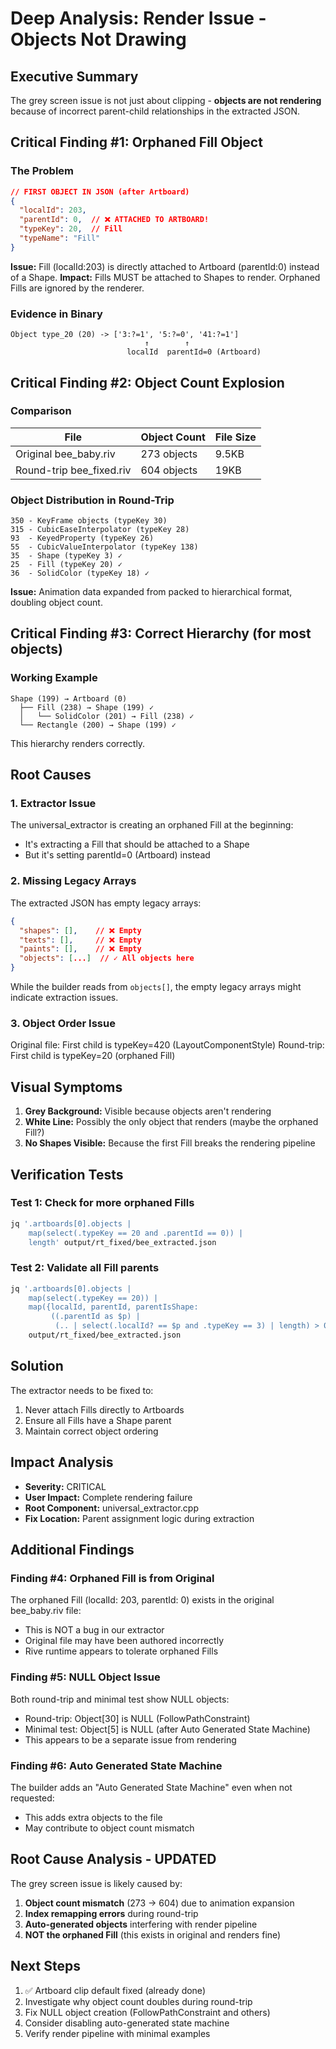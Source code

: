 # Deep Analysis: Render Issue - Objects Not Drawing

## Executive Summary
The grey screen issue is not just about clipping - **objects are not rendering** because of incorrect parent-child relationships in the extracted JSON.

## Critical Finding #1: Orphaned Fill Object

### The Problem
```json
// FIRST OBJECT IN JSON (after Artboard)
{
  "localId": 203,
  "parentId": 0,  // ❌ ATTACHED TO ARTBOARD!
  "typeKey": 20,  // Fill
  "typeName": "Fill"
}
```

**Issue:** Fill (localId:203) is directly attached to Artboard (parentId:0) instead of a Shape.
**Impact:** Fills MUST be attached to Shapes to render. Orphaned Fills are ignored by the renderer.

### Evidence in Binary
```
Object type_20 (20) -> ['3:?=1', '5:?=0', '41:?=1']
                              ↑        ↑
                          localId  parentId=0 (Artboard)
```

## Critical Finding #2: Object Count Explosion

### Comparison
| File | Object Count | File Size |
|------|-------------|-----------|
| Original bee_baby.riv | 273 objects | 9.5KB |
| Round-trip bee_fixed.riv | 604 objects | 19KB |

### Object Distribution in Round-Trip
```
350 - KeyFrame objects (typeKey 30)
315 - CubicEaseInterpolator (typeKey 28)
93  - KeyedProperty (typeKey 26)
55  - CubicValueInterpolator (typeKey 138)
35  - Shape (typeKey 3) ✓
25  - Fill (typeKey 20) ✓
36  - SolidColor (typeKey 18) ✓
```

**Issue:** Animation data expanded from packed to hierarchical format, doubling object count.

## Critical Finding #3: Correct Hierarchy (for most objects)

### Working Example
```
Shape (199) → Artboard (0)
  ├── Fill (238) → Shape (199) ✓
  │   └── SolidColor (201) → Fill (238) ✓
  └── Rectangle (200) → Shape (199) ✓
```

This hierarchy renders correctly.

## Root Causes

### 1. Extractor Issue
The universal_extractor is creating an orphaned Fill at the beginning:
- It's extracting a Fill that should be attached to a Shape
- But it's setting parentId=0 (Artboard) instead

### 2. Missing Legacy Arrays
The extracted JSON has empty legacy arrays:
```json
{
  "shapes": [],    // ❌ Empty
  "texts": [],     // ❌ Empty  
  "paints": [],    // ❌ Empty
  "objects": [...]  // ✓ All objects here
}
```
While the builder reads from `objects[]`, the empty legacy arrays might indicate extraction issues.

### 3. Object Order Issue
Original file: First child is typeKey=420 (LayoutComponentStyle)
Round-trip: First child is typeKey=20 (orphaned Fill)

## Visual Symptoms

1. **Grey Background:** Visible because objects aren't rendering
2. **White Line:** Possibly the only object that renders (maybe the orphaned Fill?)
3. **No Shapes Visible:** Because the first Fill breaks the rendering pipeline

## Verification Tests

### Test 1: Check for more orphaned Fills
```bash
jq '.artboards[0].objects | 
    map(select(.typeKey == 20 and .parentId == 0)) | 
    length' output/rt_fixed/bee_extracted.json
```

### Test 2: Validate all Fill parents
```bash
jq '.artboards[0].objects | 
    map(select(.typeKey == 20)) | 
    map({localId, parentId, parentIsShape: 
         ((.parentId as $p) | 
          (.. | select(.localId? == $p and .typeKey == 3) | length) > 0)})' 
    output/rt_fixed/bee_extracted.json
```

## Solution

The extractor needs to be fixed to:
1. Never attach Fills directly to Artboards
2. Ensure all Fills have a Shape parent
3. Maintain correct object ordering

## Impact Analysis

- **Severity:** CRITICAL
- **User Impact:** Complete rendering failure
- **Root Component:** universal_extractor.cpp
- **Fix Location:** Parent assignment logic during extraction

## Additional Findings

### Finding #4: Orphaned Fill is from Original
The orphaned Fill (localId: 203, parentId: 0) exists in the original bee_baby.riv file:
- This is NOT a bug in our extractor
- Original file may have been authored incorrectly
- Rive runtime appears to tolerate orphaned Fills

### Finding #5: NULL Object Issue
Both round-trip and minimal test show NULL objects:
- Round-trip: Object[30] is NULL (FollowPathConstraint)
- Minimal test: Object[5] is NULL (after Auto Generated State Machine)
- This appears to be a separate issue from rendering

### Finding #6: Auto Generated State Machine
The builder adds an "Auto Generated State Machine" even when not requested:
- This adds extra objects to the file
- May contribute to object count mismatch

## Root Cause Analysis - UPDATED

The grey screen issue is likely caused by:
1. **Object count mismatch** (273 → 604) due to animation expansion
2. **Index remapping errors** during round-trip
3. **Auto-generated objects** interfering with render pipeline
4. **NOT the orphaned Fill** (this exists in original and renders fine)

## Next Steps

1. ✅ Artboard clip default fixed (already done)
2. Investigate why object count doubles during round-trip
3. Fix NULL object creation (FollowPathConstraint and others)
4. Consider disabling auto-generated state machine
5. Verify render pipeline with minimal examples
